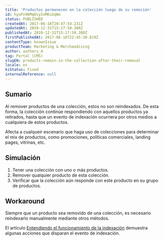 ```yaml
---
title: 'Productos permanecen en la colección luego de su remoción'
id: hyuFn96MqOsyIoM6iUqWo
status: PUBLISHED
createdAt: 2017-06-16T20:47:54.231Z
updatedAt: 2019-12-31T15:17:58.380Z
publishedAt: 2019-12-31T15:17:58.380Z
firstPublishedAt: 2017-06-16T22:45:30.819Z
contentType: knownIssue
productTeam: Marketing & Merchandising
author: authors_4
tag: Portal (CMS)
slugEN: products-remain-in-the-collection-after-their-removal
locale: es
kiStatus: Fixed
internalReference: null
---
```


## Sumario

Al remover productos de una colección, estos no son reindexados. De esta forma, la colección continúe respondiendo con aquellos productos ya retirados, hasta que un evento de indexación ocurriera por otros medios a cualquiera de estos productos.

Afecta a cualqueir escenario que haga uso de colecciones para determinar el mix de productos, como promociones, políticas comerciales, landing pages, vitrinas, etc.

## Simulación

1. Tener una colección con uno o más productos.
2. Remover qualquier producto de esta colección.
3. Verificar que la colección aún responde con este producto en su grupo de productos.

## Workaround

Siempre que un producto sea removido de una colección, es necesario reindexarlo manualmente mediante otros métodos.

El artículo [Entendiendo el funcionamiento de la indexación](http://help.vtex.com/es/tutorial/entendiendo-el-funcionamento-de-la-indexacion) demuestra algunas acciones que disparan el evento de indexación.

